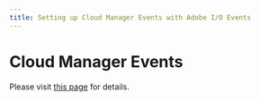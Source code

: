 ```yaml
---
title: Setting up Cloud Manager Events with Adobe I/O Events
---
```


# Cloud Manager Events

Please visit [this page](https://developer.adobe.com/experience-cloud/cloud-manager/guides/getting-started/create-event-integration/) for details.